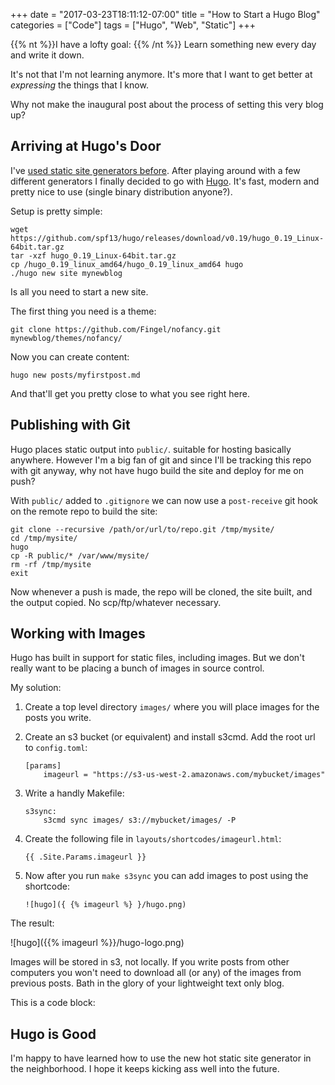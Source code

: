 +++
date = "2017-03-23T18:11:12-07:00"
title = "How to Start a Hugo Blog"
categories = ["Code"]
tags = ["Hugo", "Web", "Static"]
+++


{{% nt %}}I have a lofty goal: {{% /nt %}} Learn something new every day and
write it down.

It's not that I'm not learning anymore. It's more that I want to get better
at _expressing_ the things that I know.

Why not make the inaugural post about the process of setting this very blog up?

## Arriving at Hugo's Door

I've [used static site generators before](http://pedaldrivenprogramming.com).
After playing around with a few different generators I finally decided to go with
[Hugo](https://gohugo.io/). It's fast, modern and pretty nice to use (single
binary distribution anyone?).

Setup is pretty simple:

```shell
wget https://github.com/spf13/hugo/releases/download/v0.19/hugo_0.19_Linux-64bit.tar.gz
tar -xzf hugo_0.19_Linux-64bit.tar.gz
cp /hugo_0.19_linux_amd64/hugo_0.19_linux_amd64 hugo
./hugo new site mynewblog
```

Is all you need to start a new site.

The first thing you need is a theme:

`git clone https://github.com/Fingel/nofancy.git mynewblog/themes/nofancy/`

Now you can create content:

`hugo new posts/myfirstpost.md`

And that'll get you pretty close to what you see right here.

## Publishing with Git

Hugo places static output into `public/`. suitable for hosting basically anywhere. However I'm a big
fan of git and since I'll be tracking this repo with git anyway, why not have hugo build the site
and deploy for me on push?

With `public/` added to `.gitignore` we can now use a `post-receive` git hook on the remote repo to
build the site:

```
git clone --recursive /path/or/url/to/repo.git /tmp/mysite/
cd /tmp/mysite/
hugo
cp -R public/* /var/www/mysite/
rm -rf /tmp/mysite
exit
```

Now whenever a push is made, the repo will be cloned, the site built, and the output copied.
No scp/ftp/whatever necessary.

## Working with Images

Hugo has built in support for static files, including images. But we don't really
want to be placing a bunch of images in source control.

My solution:

1. Create a top level directory `images/` where you will place images for the posts you write.
2. Create an s3 bucket (or equivalent) and install s3cmd. Add the root url to `config.toml`:

    ```
    [params]
        imageurl = "https://s3-us-west-2.amazonaws.com/mybucket/images"
    ```

3. Write a handly Makefile:

    ```
    s3sync:
        s3cmd sync images/ s3://mybucket/images/ -P
    ```

4. Create the following file in `layouts/shortcodes/imageurl.html`:

    ```
    {{ .Site.Params.imageurl }}
    ```

5. Now after you run `make s3sync` you can add images to post using the shortcode:

    ```
    ![hugo]({ {% imageurl %} }/hugo.png)
    ```

The result:

![hugo]({{% imageurl %}}/hugo-logo.png)

Images will be stored in s3, not locally. If you write posts from other computers
you won't need to download all (or any) of the images from previous posts. Bath
in the glory of your lightweight text only blog.


This is a code block:

## Hugo is Good

I'm happy to have learned how to use the new hot static site generator in
the neighborhood. I hope it keeps kicking ass well into the future.
